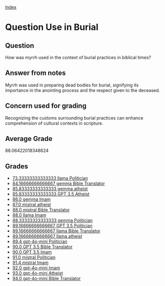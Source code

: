 
[Index](../../index.md)
# Question Use in Burial
## Question
How was myrrh used in the context of burial practices in biblical times?

## Answer from notes
Myrrh was used in preparing dead bodies for burial, signifying its importance in the anointing process and the respect given to the deceased.

## Concern used for grading
Recognizing the customs surrounding burial practices can enhance comprehension of cultural contexts in scripture.

## Average Grade
88.06422018348624

## Grades
 * [73.33333333333333 llama Politician](../answers/llama_Politician/Use_in_Burial.md)
 * [84.16666666666667 gemma Bible Translator](../answers/gemma_Bible_Translator/Use_in_Burial.md)
 * [85.83333333333333 gemma atheist](../answers/gemma_atheist/Use_in_Burial.md)
 * [85.83333333333333 GPT 3.5 Atheist](../answers/GPT_3.5_Atheist/Use_in_Burial.md)
 * [86.0 gemma Imam](../answers/gemma_Imam/Use_in_Burial.md)
 * [87.0 mistral atheist](../answers/mistral_atheist/Use_in_Burial.md)
 * [88.0 mistral Bible Translator](../answers/mistral_Bible_Translator/Use_in_Burial.md)
 * [88.0 llama Imam](../answers/llama_Imam/Use_in_Burial.md)
 * [88.33333333333333 gemma Politician](../answers/gemma_Politician/Use_in_Burial.md)
 * [89.16666666666667 GPT 3.5 Politician](../answers/GPT_3.5_Politician/Use_in_Burial.md)
 * [89.16666666666667 llama Bible Translator](../answers/llama_Bible_Translator/Use_in_Burial.md)
 * [89.16666666666667 llama atheist](../answers/llama_atheist/Use_in_Burial.md)
 * [89.4 gpt-4o-mini Politician](../answers/gpt-4o-mini_Politician/Use_in_Burial.md)
 * [90.0 GPT 3.5 Bible Translator](../answers/GPT_3.5_Bible_Translator/Use_in_Burial.md)
 * [90.0 GPT 3.5 Imam](../answers/GPT_3.5_Imam/Use_in_Burial.md)
 * [91.0 mistral Politician](../answers/mistral_Politician/Use_in_Burial.md)
 * [91.4 mistral Imam](../answers/mistral_Imam/Use_in_Burial.md)
 * [92.0 gpt-4o-mini Imam](../answers/gpt-4o-mini_Imam/Use_in_Burial.md)
 * [93.0 gpt-4o-mini Atheist](../answers/gpt-4o-mini_Atheist/Use_in_Burial.md)
 * [94.0 gpt-4o-mini Bible Translator](../answers/gpt-4o-mini_Bible_Translator/Use_in_Burial.md)
